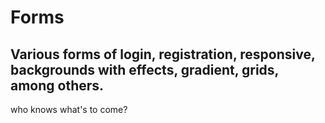 # Forms

## Various forms of login, registration, responsive, backgrounds with effects, gradient, grids, among others.

who knows what's to come?
